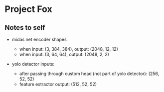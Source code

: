 # Project Fox

## Notes to self

- midas net encoder shapes
    - when input: (3, 384, 384), output: (2048, 12, 12)
    - when input: (3, 64, 64), output: (2048, 2, 2)

- yolo detector inputs: 
    - after passing through custom head (not part of yolo detector): (256, 52, 52)
    - feature extractor output: (512, 52, 52)
